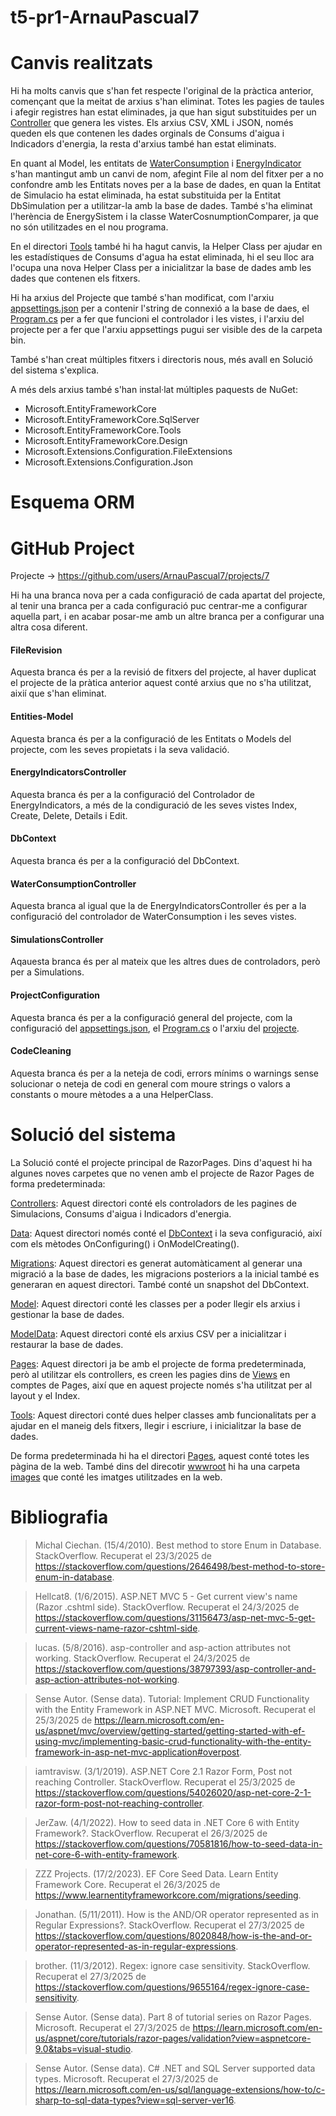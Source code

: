 # t5-pr1-ArnauPascual7

# Canvis realitzats

Hi ha molts canvis que s'han fet respecte l'original de la pràctica anterior, començant que la meitat de arxius s'han eliminat. Totes les pagies de taules i afegir registres han estat eliminades, ja que han sigut substituides per un [Controller](EcoEnergyRazorPagesSolution/EcoEnergyRazorPages/Controllers) que genera les vistes. Els arxius CSV, XML i JSON, només queden els que contenen les dades orginals de Consums d'aigua i Indicadors d'energia, la resta d'arxius també han estat eliminats.

En quant al Model, les entitats de [WaterConsumption](EcoEnergyRazorPagesSolution/EcoEnergyRazorPages/Model/FileWaterConsumption.cs) i [EnergyIndicator](EcoEnergyRazorPagesSolution/EcoEnergyRazorPages/Model/FileEnergyIndicator.cs) s'han mantingut amb un canvi de nom, afegint File al nom del fitxer per a no confondre amb les Entitats noves per a la base de dades, en quan la Entitat de Simulacio ha estat eliminada, ha estat substituida per la Entitat DbSimulation per a utilitzar-la amb la base de dades. També s'ha eliminat l'herència de EnergySistem i la classe WaterCosnumptionComparer, ja que no són utilitzades en el nou programa.

En el directori [Tools](EcoEnergyRazorPagesSolution/EcoEnergyRazorPages/Tools) també hi ha hagut canvis, la Helper Class per ajudar en les estadístiques de Consums d'agua ha estat eliminada, hi el seu lloc ara l'ocupa una nova Helper Class per a inicialitzar la base de dades amb les dades que contenen els fitxers.

Hi ha arxius del Projecte que també s'han modificat, com l'arxiu [appsettings.json](EcoEnergyRazorPagesSolution/EcoEnergyRazorPages/appsettings.json) per a contenir l'string de connexió a la base de daes, el [Program.cs](EcoEnergyRazorPagesSolution/EcoEnergyRazorPages/Program.cs) per a fer que funcioni el controlador i les vistes, i l'arxiu del projecte per a fer que l'arxiu appsettings pugui ser visible des de la carpeta bin.

També s'han creat múltiples fitxers i directoris nous, més avall en Solució del sistema s'explica.

A més dels arxius també s'han instal·lat múltiples paquests de NuGet:
- Microsoft.EntityFrameworkCore
- Microsoft.EntityFrameworkCore.SqlServer
- Microsoft.EntityFrameworkCore.Tools
- Microsoft.EntityFrameworkCore.Design
- Microsoft.Extensions.Configuration.FileExtensions
- Microsoft.Extensions.Configuration.Json

# Esquema ORM



# GitHub Project

Projecte -> https://github.com/users/ArnauPascual7/projects/7

Hi ha una branca nova per a cada configuració de cada apartat del projecte, al tenir una branca per a cada configuració puc centrar-me a configurar aquella part, i en acabar posar-me amb un altre branca per a configurar una altra cosa diferent.

#### FileRevision

Aquesta branca és per a la revisió de fitxers del projecte, al haver duplicat el projecte de la pràtica anterior aquest conté arxius que no s'ha utilitzat, aixií que s'han eliminat.

#### Entities-Model

Aquesta branca és per a la configuració de les Entitats o Models del projecte, com les seves propietats i la seva validació.

#### EnergyIndicatorsController

Aquesta branca és per a la configuració del Controlador de EnergyIndicators, a més de la condiguració de les seves vistes Index, Create, Delete, Details i Edit.

#### DbContext

Aquesta branca és per a la configuració del DbContext.

#### WaterConsumptionController

Aquesta branca al igual que la de EnergyIndicatorsController és per a la configuració del controlador de WaterConsumption i les seves vistes.

#### SimulationsController

Aqauesta branca és per al mateix que les altres dues de controladors, però per a Simulations.

#### ProjectConfiguration

Aquesta branca és per a la configuració general del projecte, com la configuració del [appsettings.json](EcoEnergyRazorPagesSolution/EcoEnergyRazorPages/appsettings.json), el [Program.cs](EcoEnergyRazorPagesSolution/EcoEnergyRazorPages/Program.cs) o l'arxiu del [projecte](EcoEnergyRazorPagesSolution/EcoEnergyRazorPages/EcoEnergyRazorPages.csproj).

#### CodeCleaning

Aquesta branca és per a la neteja de codi, errors mínims o warnings sense solucionar o neteja de codi en general com moure strings o valors a constants o moure mètodes a a una HelperClass.

# Solució del sistema

La Solució conté el projecte principal de RazorPages. Dins d'aquest hi ha algunes noves carpetes que no venen amb el projecte de Razor Pages de forma predeterminada:

[Controllers](EcoEnergyRazorPagesSolution/EcoEnergyRazorPages/Controllers): Aquest directori conté els controladors de les pagines de Simulacions, Consums d'aigua i Indicadors d'energia.

[Data](EcoEnergyRazorPagesSolution/EcoEnergyRazorPages/Data): Aquest directori només conté el [DbContext](EcoEnergyRazorPagesSolution/EcoEnergyRazorPages/Data/AppDbContext.cs) i la seva configuració, així com els mètodes OnConfiguring() i OnModelCreating().

[Migrations](EcoEnergyRazorPagesSolution/EcoEnergyRazorPages/Migrations): Aquest directori es generat automàticament al generar una migració a la base de dades, les migracions posteriors a la inicial també es generaran en aquest directori. També conté un snapshot del DbContext.

[Model](EcoEnergyRazorPagesSolution/EcoEnergyRazorPages/Model): Aquest directori conté les classes per a poder llegir els arxius i gestionar la base de dades.

[ModelData](EcoEnergyRazorPagesSolution/EcoEnergyRazorPages/ModelData): Aquest directori conté els arxius CSV per a inicialitzar i restaurar la base de dades.

[Pages](EcoEnergyRazorPagesSolution/EcoEnergyRazorPages/Pages): Aquest directori ja be amb el projecte de forma predeterminada, però al utilitzar els controllers, es creen les pagies dins de [Views](EcoEnergyRazorPagesSolution/EcoEnergyRazorPages/Views) en comptes de Pages,  així que en aquest projecte només s'ha utilitzat per al layout y el Index.

[Tools](EcoEnergyRazorPagesSolution/EcoEnergyRazorPages/Tools): Aquest directori conté dues helper classes amb funcionalitats per a ajudar en el maneig dels fitxers, llegir i escriure, i inicialitzar la base de dades.

De forma predeterminada hi ha el directori [Pages](EcoEnergyRazorPagesSolution/EcoEnergyRazorPages/Pages), aquest conté totes les pàgina de la web. També dins del direcotir [wwwroot](EcoEnergyRazorPagesSolution/EcoEnergyRazorPages/wwwroot) hi ha una carpeta [images](EcoEnergyRazorPagesSolution/EcoEnergyRazorPages/wwwroot/images) que conté les imatges utilitzades en la web.

# Bibliografia

> Michal Ciechan. (15/4/2010). Best method to store Enum in Database. StackOverflow. Recuperat el 23/3/2025 de https://stackoverflow.com/questions/2646498/best-method-to-store-enum-in-database.

> Hellcat8. (1/6/2015). ASP.NET MVC 5 - Get current view's name (Razor .cshtml side). StackOverflow. Recuperat el 24/3/2025 de https://stackoverflow.com/questions/31156473/asp-net-mvc-5-get-current-views-name-razor-cshtml-side.

> lucas. (5/8/2016). asp-controller and asp-action attributes not working. StackOverflow. Recuperat el 24/3/2025 de https://stackoverflow.com/questions/38797393/asp-controller-and-asp-action-attributes-not-working.

> Sense Autor. (Sense data). Tutorial: Implement CRUD Functionality with the Entity Framework in ASP.NET MVC. Microsoft. Recuperat el 25/3/2025 de https://learn.microsoft.com/en-us/aspnet/mvc/overview/getting-started/getting-started-with-ef-using-mvc/implementing-basic-crud-functionality-with-the-entity-framework-in-asp-net-mvc-application#overpost.

> iamtravisw. (3/1/2019). ASP.NET Core 2.1 Razor Form, Post not reaching Controller. StackOverflow. Recuperat el 25/3/2025 de https://stackoverflow.com/questions/54026020/asp-net-core-2-1-razor-form-post-not-reaching-controller.

> JerZaw. (4/1/2022). How to seed data in .NET Core 6 with Entity Framework?. StackOverflow. Recuperat el 26/3/2025 de https://stackoverflow.com/questions/70581816/how-to-seed-data-in-net-core-6-with-entity-framework.

> ZZZ Projects. (17/2/2023). EF Core Seed Data. Learn Entity Framework Core. Recuperat el 26/3/2025 de https://www.learnentityframeworkcore.com/migrations/seeding.

> Jonathan. (5/11/2011). How is the AND/OR operator represented as in Regular Expressions?. StackOverflow. Recuperat el 27/3/2025 de https://stackoverflow.com/questions/8020848/how-is-the-and-or-operator-represented-as-in-regular-expressions.

> brother. (11/3/2012). Regex: ignore case sensitivity. StackOverflow. Recuperat el 27/3/2025 de https://stackoverflow.com/questions/9655164/regex-ignore-case-sensitivity.

> Sense Autor. (Sense data). Part 8 of tutorial series on Razor Pages. Microsoft. Recuperat el 27/3/2025 de https://learn.microsoft.com/en-us/aspnet/core/tutorials/razor-pages/validation?view=aspnetcore-9.0&tabs=visual-studio.

> Sense Autor. (Sense data). C# .NET and SQL Server supported data types. Microsoft. Recuperat el 27/3/2025 de https://learn.microsoft.com/en-us/sql/language-extensions/how-to/c-sharp-to-sql-data-types?view=sql-server-ver16.
